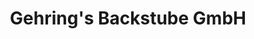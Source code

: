 ---
title: "Gehring's Backstube GmbH"
url: /dinkelsbuehl/gehrings-backstube-gmbh/
shop: Bäckerei
---